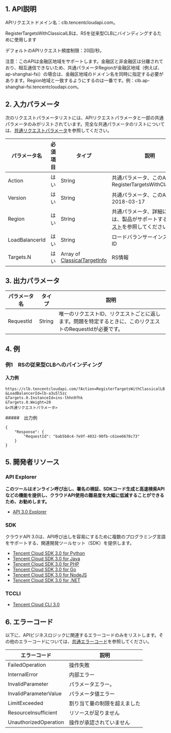 ## 1. API説明

APIリクエストドメイン名：clb.tencentcloudapi.com。

RegisterTargetsWithClassicalLBは、RSを従来型CLBにバインディングするために使用します

デフォルトのAPIリクエスト頻度制限：20回/秒。

注意：このAPIは金融区地域をサポートします。金融区と非金融区は分離されており、相互通信できないため、共通パラメータRegionが金融区地域（例えば、ap-shanghai-fsi）の場合は、金融区地域のドメイン名を同時に指定する必要があります。Region地域と一致するようにするのは一番です。例：clb.ap-shanghai-fsi.tencentcloudapi.com。



## 2. 入力パラメータ

次のリクエストパラメータリストには、APIリクエストパラメータと一部の共通パラメータのみがリストされています。完全な共通パラメータのリストについては、[共通リクエストパラメータ](/document/api/214/30670)を参照してください。

| パラメータ名 | 必須項目 | タイプ | 説明 |
|---------|---------|---------|---------|
| Action | はい | String | 共通パラメータ、このAPIの値：RegisterTargetsWithClassicalLB |
| Version | はい | String | 共通パラメータ、このAPIの値：2018-03-17 |
| Region | はい | String | 共通パラメータ、詳細については、製品がサポートする[地域リスト](/document/api/214/30670#.E5.9C.B0.E5.9F.9F.E5.88.97.E8.A1.A8)を参照してください。 |
| LoadBalancerId | はい | String | ロードバランサーインスタンスID |
| Targets.N | はい | Array of [ClassicalTargetInfo](/document/api/214/30694#ClassicalTargetInfo) | RS情報 |

## 3. 出力パラメータ

| パラメータ名 | タイプ | 説明 |
|---------|---------|---------|
| RequestId | String | 唯一のリクエストID、リクエストごとに返します。問題を特定するときに、このリクエストのRequestIdが必要です。|

## 4. 例

### 例1　RSの従来型CLBへのバインディング

#### 入力例

```
https://clb.tencentcloudapi.com/?Action=RegisterTargetsWithClassicalLB
&LoadBalancerId=lb-a3u5l5zc
&Targets.0.InstanceId=ins-lhhn9fhk
&Targets.0.Weight=20
&<共通リクエストパラメータ>
```

#####　出力例

```
{
    "Response": {
        "RequestId": "bab5b8c4-7e9f-4032-90fb-c61ee6678c73"
    }
}
```


## 5. 開発者リソース

### API Explorer

**このツールはオンライン呼び出し、署名の検証、SDKコード生成と高速検索APIなどの機能を提供し、クラウドAPI使用の難易度を大幅に低減することができるため、お勧めします。**

* [API 3.0 Explorer](https://console.cloud.tencent.com/api/explorer?Product=clb&Version=2018-03-17&Action=RegisterTargetsWithClassicalLB)

### SDK

クラウドAPI 3.0は、API呼び出しを容易にするために複数のプログラミング言語をサポートする、関連開発ツールセット（SDK）を提供します。

* [Tencent Cloud SDK 3.0 for Python](https://github.com/TencentCloud/tencentcloud-sdk-python)
* [Tencent Cloud SDK 3.0 for Java](https://github.com/TencentCloud/tencentcloud-sdk-java)
* [Tencent Cloud SDK 3.0 for PHP](https://github.com/TencentCloud/tencentcloud-sdk-php)
* [Tencent Cloud SDK 3.0 for Go](https://github.com/TencentCloud/tencentcloud-sdk-go)
* [Tencent Cloud SDK 3.0 for NodeJS](https://github.com/TencentCloud/tencentcloud-sdk-nodejs)
* [Tencent Cloud SDK 3.0 for .NET](https://github.com/TencentCloud/tencentcloud-sdk-dotnet)

### TCCLI

* [Tencent Cloud CLI 3.0](https://cloud.tencent.com/document/product/440/6176)

## 6. エラーコード

以下に、APIビジネスロジックに関連するエラーコードのみをリストします。その他のエラーコードについては、[共通エラーコード](/document/api/214/30673#.E5.85.AC.E5.85.B1.E9.94.99.E8.AF.AF.E7.A0.81)を参照してください。

| エラーコード | 説明 |
|---------|---------|
| FailedOperation | 操作失敗 |
| InternalError | 内部エラー |
| InvalidParameter | パラメータエラー。 |
| InvalidParameterValue | パラメータ値エラー |
| LimitExceeded | 割り当て量の制限を超えました |
| ResourceInsufficient | リソースが足りません |
| UnauthorizedOperation | 操作が承認されていません |

